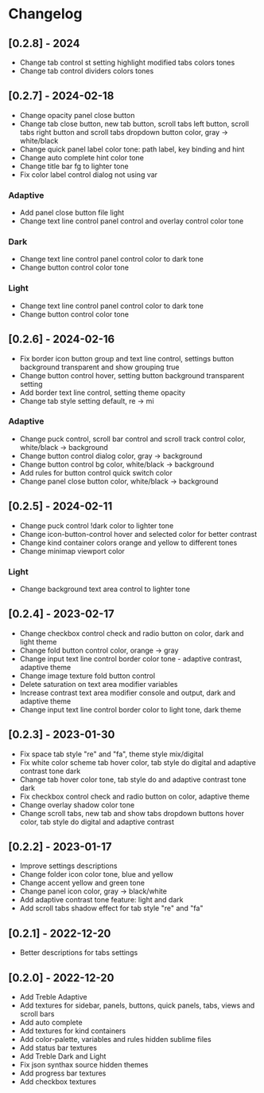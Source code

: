 # Changelog

## [0.2.8] - 2024
- Change tab control st setting highlight modified tabs colors tones
- Change tab control dividers colors tones

## [0.2.7] - 2024-02-18
- Change opacity panel close button
- Change tab close button, new tab button, scroll tabs left button, scroll tabs right button and scroll tabs dropdown button color, gray -> white/black 
- Change quick panel label color tone: path label, key binding and hint
- Change auto complete hint color tone
- Change title bar fg to lighter tone
- Fix color label control dialog not using var

### Adaptive
- Add panel close button file light
- Change text line control panel control and overlay control color tone

### Dark
- Change text line control panel control color to dark tone
- Change button control color tone

### Light
- Change text line control panel control color to dark tone
- Change button control color tone

## [0.2.6] - 2024-02-16
- Fix border icon button group and text line control, settings button background transparent and show grouping true
- Change button control hover, setting button background transparent setting
- Add border text line control, setting theme opacity
- Change tab style setting default, re -> mi

### Adaptive
- Change puck control, scroll bar control and scroll track control color, white/black -> background
- Change button control dialog color, gray -> background
- Change button control bg color, white/black -> background
- Add rules for button control quick switch color
- Change panel close button color, white/black -> background

## [0.2.5] - 2024-02-11
- Change puck control !dark color to lighter tone
- Change icon-button-control hover and selected color for better contrast
- Change kind container colors orange and yellow to different tones
- Change minimap viewport color

### Light
- Change background text area control to lighter tone

## [0.2.4] - 2023-02-17
- Change checkbox control check and radio button on color, dark and light theme
- Change fold button control color, orange -> gray
- Change input text line control border color tone - adaptive contrast, adaptive theme
- Change image texture fold button control
- Delete saturation on text area modifier variables
- Increase contrast text area modifier console and output, dark and adaptive theme
- Change input text line control border color to light tone, dark theme

## [0.2.3] - 2023-01-30
- Fix space tab style "re" and "fa", theme style mix/digital
- Fix white color scheme tab hover color, tab style do digital and adaptive contrast tone dark
- Change tab hover color tone, tab style do and adaptive contrast tone dark
- Fix checkbox control check and radio button on color, adaptive theme
- Change overlay shadow color tone
- Change scroll tabs, new tab and show tabs dropdown buttons hover color, tab style do digital and adaptive contrast

## [0.2.2] - 2023-01-17
- Improve settings descriptions
- Change folder icon color tone, blue and yellow 
- Change accent yellow and green tone
- Change panel icon color, gray -> black/white
- Add adaptive contrast tone feature: light and dark
- Add scroll tabs shadow effect for tab style "re" and "fa"

## [0.2.1] - 2022-12-20
- Better descriptions for tabs settings

## [0.2.0] - 2022-12-20
- Add Treble Adaptive
- Add textures for sidebar, panels, buttons, quick panels, tabs, views and scroll bars
- Add auto complete
- Add textures for kind containers
- Add color-palette, variables and rules hidden sublime files
- Add status bar textures
- Add Treble Dark and Light
- Fix json synthax source hidden themes
- Add progress bar textures
- Add checkbox textures
